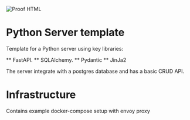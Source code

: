 ![Proof HTML](https://github.com/PurpleDogz/template_python_server/actions/workflows/python-app.yml/badge.svg)

# Python Server template

Template for a Python server using key libraries:

** FastAPI.
** SQLAlchemy.
** Pydantic
** JinJa2

The server integrate with a postgres database and has a basic CRUD API.

# Infrastructure

Contains example docker-compose setup with envoy proxy
